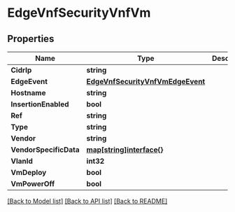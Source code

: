 # EdgeVnfSecurityVnfVm

## Properties

Name | Type | Description | Notes
------------ | ------------- | ------------- | -------------
**CidrIp** | **string** |  | [optional] 
**EdgeEvent** | [**EdgeVnfSecurityVnfVmEdgeEvent**](edge_vnf_security_vnf_vm_edgeEvent.md) |  | [optional] 
**Hostname** | **string** |  | [optional] 
**InsertionEnabled** | **bool** |  | [optional] 
**Ref** | **string** |  | [optional] 
**Type** | **string** |  | [optional] 
**Vendor** | **string** |  | [optional] 
**VendorSpecificData** | [**map[string]interface{}**](.md) |  | [optional] 
**VlanId** | **int32** |  | [optional] 
**VmDeploy** | **bool** |  | [optional] 
**VmPowerOff** | **bool** |  | [optional] 

[[Back to Model list]](../README.md#documentation-for-models) [[Back to API list]](../README.md#documentation-for-api-endpoints) [[Back to README]](../README.md)


